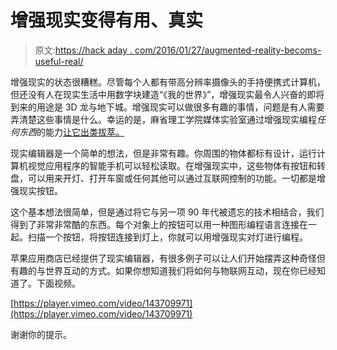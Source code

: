 # 增强现实变得有用、真实

> 原文:[https://hack aday . com/2016/01/27/augmented-reality-becoms-useful-real/](https://hackaday.com/2016/01/27/augmented-reality-becomes-useful-real/)

增强现实的状态很糟糕。尽管每个人都有带高分辨率摄像头的手持便携式计算机，但还没有人在现实生活中用数字块建造“《我的世界》”，增强现实最令人兴奋的即将到来的用途是 3D 龙与地下城。增强现实可以做很多有趣的事情，问题是有人需要弄清楚这些事情是什么。幸运的是，麻省理工学院媒体实验室通过增强现实编程*任何东西*的能力[让它出类拔萃。](http://www.realityeditor.org/)

现实编辑器是一个简单的想法，但是非常有趣。你周围的物体都标有设计，运行计算机视觉应用程序的智能手机可以轻松读取。在增强现实中，这些物体有按钮和转盘，可以用来开灯、打开车窗或任何其他可以通过互联网控制的功能。一切都是增强现实按钮。

这个基本想法很简单，但是通过将它与另一项 90 年代被遗忘的技术相结合，我们得到了非常非常酷的东西。每个对象上的按钮可以用一种图形编程语言连接在一起。扫描一个按钮，将按钮连接到灯上，你就可以用增强现实对灯进行编程。

苹果应用商店已经提供了现实编辑器，有很多例子可以让人们开始摆弄这种奇怪但有趣的与世界互动的方式。如果你想知道我们将如何与物联网互动，现在你已经知道了。下面视频。

[https://player.vimeo.com/video/143709971](https://player.vimeo.com/video/143709971)

谢谢你的提示。